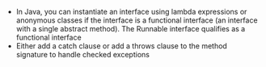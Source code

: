 - In Java, you can instantiate an interface using lambda expressions or anonymous classes if the interface is a functional interface (an interface with a single abstract method). The Runnable interface qualifies as a functional interface 
- Either add a catch clause or add a throws clause to the method signature to handle checked exceptions